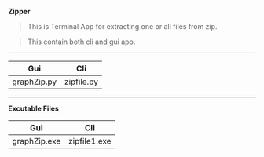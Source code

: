 **Zipper**

>This is Terminal App for extracting one or all files from zip.

>This contain both cli and gui app.

-----




|**Gui**        | **Cli**       | 
|-----------|-----------|
|graphZip.py| zipfile.py|

****
**Excutable Files**
	 

|**Gui**         | **Cli**              | 
|------------|-----------------|
|graphZip.exe| zipfile1.exe    | 

